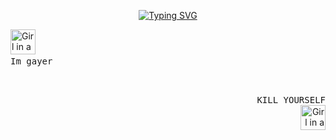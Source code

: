 <p align="center" dir="auto">
<a href="https://open.spotify.com/track/7GX5flRQZVHRAGd6B4TmDO?si=c3b90d8770584c6e" rel="nofollow"><img src="https://readme-typing-svg.demolab.com?font=Fira+Code&pause=1000&color=F711C0FB&center=true&vCenter=true&width=435&lines=All+my+friends+are+dead;Push+me+to+the+edge" alt="Typing SVG" /></a>
</p>

<div>
  <img src="https://static.wikia.nocookie.net/planetoftheapes/images/1/1f/Caesar_-_CE_%282%29.png/revision/latest?cb=20220402161204" alt="Girl in a jacket" width="40" height="40">

<kbd>
  <br>
  Im gayer
  <br>&nbsp;
</kbd>
</div>

<div align="right">
  <p>
    <kbd>
    <br>
    KILL YOURSELF
    <br>&nbsp;
  </kbd>
    <img src="https://static.wikia.nocookie.net/planetoftheapes/images/1/1f/Caesar_-_CE_%282%29.png/revision/latest?cb=20220402161204" alt="Girl in a jacket" width="40" height="40">
  </p>
</div>

<!---
VANISHING-REVERIES/VANISHING-REVERIES is a ✨ special ✨ repository because its `README.md` (this file) appears on your GitHub profile.
You can click the Preview link to take a look at your changes.
--->
